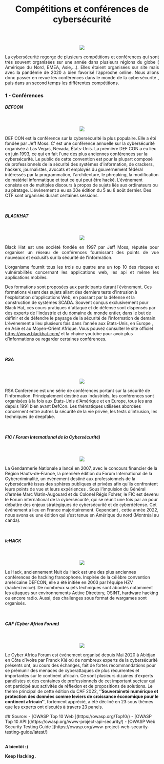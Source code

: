 
<div align="center">

<h1><strong>Compétitions et conférences de cybersécurité</strong></h1>

</div>
<br/>
<br/>

<p align="center"> 
<img src="img4-1-CP.png" align="center">
</p>



<p align="justify">
La cybersécurité  regorge de plusieurs compétitions et conférences qui sont très souvent organisées  sur une année dans plusieurs régions du globe ( Amérique du Nord, EMEA, Asie,...). Elles étaient organisées sur site mais avec la pandémie de 2020 a bien favorisé l’approche online.
Nous allons  donc passer en revue les conférences dans le monde de  la cybersécurité , puis dans un second temps les différentes compétitions. 

</p>



### 1 - Conférences


##### DEFCON
<br/>

<p align="center"> 
<img src="img4-2-CP.png" align="center">
</p>

<p align="justify">


DEF CON est la conférence sur la cybersécurité la plus populaire. Elle a été fondée par Jeff Moss. C’ est une conférence annuelle sur la cybersécurité organisée à Las Vegas, Nevada, États-Unis. La première DEF CON a eu lieu en juin 1993, ce qui en fait l'une des plus anciennes conférences sur la cybersécurité. Le public de cette convention est pour la plupart composé de professionnels de la sécurité des systèmes d'information, de crackers, hackers, journalistes, avocats et employés du gouvernement fédéral intéressés par la programmation, l'architecture, le phreaking, la modification de matériel informatique et tout ce qui peut être hacké. L’événement consiste en de multiples discours à propos de sujets liés aux ordinateurs ou au piratage. L'événement a eu sa 30e édition du 5 au 8 août dernier.  Des CTF sont organisés durant certaines sessions.

<br/>

##### BLACKHAT

<br/>
<p align="center"> 
<img src="img4-3-CP.png" align="center">
</p>


<p align="justify">
Black Hat est une société fondée en 1997 par Jeff Moss, réputée pour organiser un réseau de conférences fournissant des points de vue nouveaux et exclusifs sur la sécurité de l'information.
 </p>
  
<p align="justify">
L’organisme fournit tous les trois ou quatre ans un top 10 des risques et vulnérabilités concernant les applications web, les api et même les applications mobiles.

</p>

<p align="justify">

Des formations sont  proposées  aux participants durant l’évènement. Ces formations visent des sujets allant des derniers tests d'intrusion à l'exploitation d'applications Web, en passant par la défense et la construction de systèmes SCADA. Souvent conçus exclusivement pour Black Hat, ces cours pratiques d'attaque et de défense sont dispensés par des experts de l'industrie et du domaine du monde entier, dans le but de définir et de défendre le paysage de la sécurité de l'information de demain.  
L’évènement a lieu  plusieurs fois dans l’année  aux Etats-Unis, en Europe , en Asie et au Moyen-Orient  Afrique. Vous pouvez consulter le site officiel  https://www.blackhat.com/  et la chaine youtube  pour  avoir plus d’informations ou regarder certaines conférences.
</p>

<br/>

##### RSA

<br/>
<p align="center"> 
<img src="img4-4-CP.png" align="center">
</p>

<p align="justify">


RSA Conference est une série de conférences portant sur la sécurité de l'information. Principalement destiné aux industriels, les conférences sont organisées à la fois aux États-Unis d'Amérique et en Europe, tous les ans depuis 1991 bien avant DefCon. Les thématiques  utilisées abordées  concernent entre autres   la sécurité de la vie privée,  les tests d’intrusion, les techniques de deepfake. 
</p>


<br/>

##### FIC ( Forum International de la Cybersécurité)

<br/>
<p align="center"> 
<img src="img4-5-CP.png" align="center">
</p>

<p align="justify">


La Gendarmerie Nationale  a lancé en 2007, avec le concours financier de la Région Hauts-de-France, la première édition du Forum International de la Cybercriminalité, un événement destiné aux professionnels de la cybersécurité issus des sphères publiques et privées afin qu'ils confrontent leurs points de vue et leurs expériences . Sous l'impulsion du Général d’armée Marc Watin-Augouard et du Colonel Régis Fohrer, le FIC est devenu le Forum international de la cybersécurité, qui se réunit une fois par an pour débattre des enjeux stratégiques de cybersécurité et de cyberdéfense. Cet événement  a lieu en France  majoritairement. Cependant , cette année 2022, nous avons eu  une édition   qui s’est tenue  en Amérique du nord (Montréal  au canda).
</p>


<br/>

##### leHACK

<br/>
<p align="center"> 
<img src="img4-6-CP.png" align="center">
</p>

<p align="justify">

Le Hack, anciennement Nuit du Hack est une des plus anciennes conférences de hacking francophone. Inspirée de la célèbre convention américaine DEFCON, elle a été initiée en 2003 par l’équipe HZV (hackerzvoice).  De nombreux sujets techniques sont  abordés notamment les attaques sur environnements Active Directory, OSINT, hardware hacking ou encore radio. Aussi, des challenges sous format de wargames sont organisés.


<br/>

##### CAF (Cyber Africa Forum)

<br/>
<p align="center"> 
<img src="img4-7-CP.png" align="center">
</p>

<p align="justify">

Le Cyber Africa Forum est  événement organisé  depuis Mai 2020 à Abidjan en Côte d’Ivoire  par Franck Kié où de nombreux experts de la cybersécurité présents ont, au cours des échanges, fait de fortes recommandations pour se prémunir des menaces de cyberattaques de plus récurrentes et importantes sur le continent africain.  Ce sont plusieurs dizaines d’experts panélistes et des centaines de professionnels de cet important secteur qui ont participé aux activités de réflexion et de propositions de solutions. Le thème principal de cette édition du CAF 2022, <strong>‘’Souveraineté numérique et protection des données comme leviers de croissance économique pour le continent africain’’</strong>, fortement apprécié,  a été décliné en 23 sous thèmes que les experts ont discutés à travers 23 panels.
</p>
## Source:
- [OWASP Top 10 Web ](https://owasp.org/Top10/) 
- [OWASP Top 10 API ](https://owasp.org/www-project-api-security/) 
- [OWASP Web Security Testing Guide ](https://owasp.org/www-project-web-security-testing-guide/latest/)

<br/>
<br/>



<p align="justify"> <strong> A bientôt :) </strong>
</p>

<p align="justify"> <strong> Keep Hacking </strong>. 
</p>


